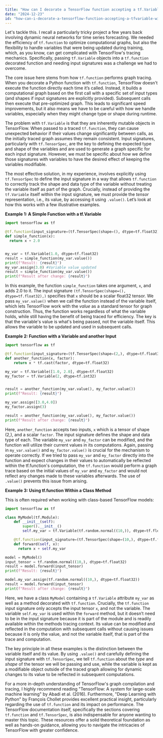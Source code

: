 ```yaml
---
title: "How can I decorate a TensorFlow function accepting a tf.Variable with tf.function using an input signature?"
date: "2024-12-23"
id: "how-can-i-decorate-a-tensorflow-function-accepting-a-tfvariable-with-tffunction-using-an-input-signature"
---
```


Let's tackle this. I recall a particularly tricky project a few years back involving dynamic neural networks for time series forecasting. We needed the efficiency of `tf.function` to optimize computational graphs, but also the flexibility to handle variables that were being updated during training, which, as you know, can get complicated with TensorFlow's tracing mechanics. Specifically, passing `tf.Variable` objects into a `tf.function` decorated function and needing input signatures was a challenge we had to overcome.

The core issue here stems from how `tf.function` performs graph tracing. When you decorate a Python function with `tf.function`, TensorFlow doesn't execute the function directly each time it’s called. Instead, it builds a computational graph based on the first call with a specific set of input types (and shapes if input signatures are explicitly provided). Subsequent calls then execute that pre-optimized graph. This leads to significant speed improvements, but it also means we have to be careful with how we handle variables, especially when they might change type or shape during runtime.

The problem with `tf.Variable` is that they are inherently mutable objects in TensorFlow. When passed to a traced `tf.function`, they can cause unexpected behavior if their values change significantly between calls, as the initially traced graph assumes they remain consistent. Input signatures, particularly with `tf.TensorSpec`, are the key to defining the expected type and shape of the variables and are used to generate a graph specific for each input signature. However, we must be specific about how we define those signatures with variables to have the desired effect of keeping the variables modifiable.

The most effective solution, in my experience, involves explicitly using `tf.TensorSpec` to define the input signature in a way that allows `tf.function` to correctly track the shape and data type of the variable without treating the variable itself as part of the graph. Crucially, instead of providing the `tf.Variable` itself within the input signature, we must provide the *tensor* representation, i.e., its value, by accessing it using `.value()`. Let’s look at how this works with a few illustrative examples.

**Example 1: A Simple Function with a tf.Variable**

```python
import tensorflow as tf

@tf.function(input_signature=(tf.TensorSpec(shape=(), dtype=tf.float32),))
def simple_function(x):
  return x + 2.0


my_var = tf.Variable(1.0, dtype=tf.float32)
result = simple_function(my_var.value())
print(f"Result: {result}")
my_var.assign(3.0) #Variable value updated
result = simple_function(my_var.value())
print(f"Result after change: {result}")

```

In this example, the function `simple_function` takes one argument, `x`, and adds 2.0 to it. The input signature `(tf.TensorSpec(shape=(), dtype=tf.float32),)` specifies that `x` should be a scalar float32 tensor. We pass `my_var.value()` when we call the function instead of the variable itself, which lets TensorFlow work with the *value* as a standard tensor for graph construction. Thus, the function works regardless of what the variable holds, while still having the benefit of being traced for efficiency. The key is that the variable's value is what's being passed, not the variable itself. This allows the variable to be updated and used in subsequent calls.

**Example 2: Function with a Variable and another Input**

```python
import tensorflow as tf

@tf.function(input_signature=(tf.TensorSpec(shape=(2,), dtype=tf.float32), tf.TensorSpec(shape=(), dtype=tf.int32)))
def another_function(x, factor):
    return x * tf.cast(factor, dtype=tf.float32)

my_var = tf.Variable([1.0, 2.0], dtype=tf.float32)
my_factor = tf.Variable(2, dtype=tf.int32)


result = another_function(my_var.value(), my_factor.value())
print(f"Result: {result}")

my_var.assign([3.0,4.0])
my_factor.assign(3)

result = another_function(my_var.value(), my_factor.value())
print(f"Result after change: {result}")
```

Here, `another_function` accepts two inputs, `x` which is a tensor of shape (2,), and a scalar `factor`. The input signature defines the shape and data type of each. The variable `my_var` and `my_factor` can be modified, and the function will utilize their current values in its computations. Again, passing in `my_var.value()` and `my_factor.value()` is crucial for the mechanism to operate correctly. If we tried to pass `my_var` and `my_factor` directly into the function and expect changes in their values to automatically be reflected within the tf.function's computation, the `tf.function` would perform a graph trace based on the initial values of `my_var` and `my_factor` and would not reflect any changes made to these variables afterwards. The use of `.value()` prevents this issue from arising.

**Example 3: Using tf.function Within a Class Method**

This is often required when working with class-based TensorFlow models:

```python
import tensorflow as tf

class MyModel(tf.Module):
    def __init__(self):
        super().__init__()
        self.my_var = tf.Variable(tf.random.normal((10,)), dtype=tf.float32)

    @tf.function(input_signature=(tf.TensorSpec(shape=(10,), dtype=tf.float32),))
    def forward(self, x):
      return x + self.my_var

model = MyModel()
input_tensor = tf.random.normal((10,), dtype=tf.float32)
result = model.forward(input_tensor)
print(f"Result: {result}")

model.my_var.assign(tf.random.normal((10,), dtype=tf.float32))
result = model.forward(input_tensor)
print(f"Result after change: {result}")
```

Here, we have a class `MyModel` containing a `tf.Variable` attribute `my_var` as well as a method decorated with `tf.function`. Crucially, the `tf.function` input signature only accepts the input tensor `x`, and not the variable. The variable `self.my_var` is used within the `forward` method, but it doesn’t need to be in the input signature because it is part of the module and is readily available within the methods tracing context. Its value can be modified and reflected in the computation with subsequent calls without causing issues because it is only the value, and not the variable itself, that is part of the trace and computation.

The key principle in all these examples is the distinction between the variable itself and its value. By using `.value()` and carefully defining the input signature with `tf.TensorSpec`, we tell `tf.function` about the *type* and *shape* of the tensor we will be passing and use, while the variable is kept as a modifiable object outside of the traced graph allowing for dynamic changes to its value to be reflected in subsequent computations.

For a more in-depth understanding of TensorFlow's graph compilation and tracing, I highly recommend reading "TensorFlow: A system for large-scale machine learning" by Abadi et al. (2016). Furthermore, "Deep Learning with Python" by François Chollet provides excellent practical insight, particularly regarding the use of `tf.function` and its impact on performance. The TensorFlow documentation itself, specifically the sections covering `tf.function` and `tf.TensorSpec`, is also indispensable for anyone wanting to master this topic.
These resources offer a solid theoretical foundation as well as hands-on guidance, allowing you to navigate the intricacies of TensorFlow with greater confidence.
